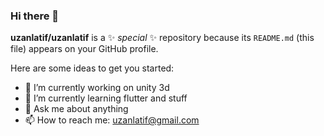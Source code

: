 ### Hi there 👋


**uzanlatif/uzanlatif** is a ✨ _special_ ✨ repository because its `README.md` (this file) appears on your GitHub profile.

Here are some ideas to get you started:

- 🔭 I’m currently working on unity 3d
- 🌱 I’m currently learning flutter and stuff
- 💬 Ask me about anything
- 📫 How to reach me: uzanlatif@gmail.com

